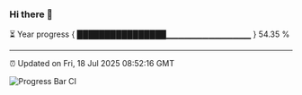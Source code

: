 ### Hi there 👋

⏳ Year progress { ████████████████▁▁▁▁▁▁▁▁▁▁▁▁▁▁ } 54.35 %

---

⏰ Updated on Fri, 18 Jul 2025 08:52:16 GMT

![Progress Bar CI](https://github.com/IshwaranRudhara/GIT-ACTION/workflows/Progress%20Bar%20CI/badge.svg)
